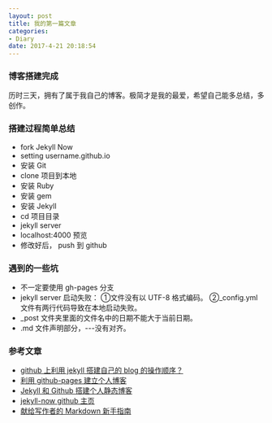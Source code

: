 ```yaml
---
layout: post
title: 我的第一篇文章
categories:
- Diary
date: 2017-4-21 20:18:54
---
```



### 博客搭建完成

历时三天，拥有了属于我自己的博客。极简才是我的最爱，希望自己能多总结，多创作。

<!--more-->

### 搭建过程简单总结
- fork Jekyll Now
- setting username.github.io
- 安装 Git
- clone 项目到本地
- 安装 Ruby
- 安装 gem
- 安装 Jekyll
- cd 项目目录
- jekyll server
- localhost:4000 预览
- 修改好后， push 到 github


### 遇到的一些坑
- 不一定要使用 gh-pages 分支
- jekyll server 启动失败：
①文件没有以 UTF-8 格式编码。
②_config.yml  文件有两行代码导致在本地启动失败。
- _post 文件夹里面的文件名中的日期不能大于当前日期。
- .md 文件声明部分，---没有对齐。





















### 参考文章
- [github 上利用 jekyll 搭建自己的 blog 的操作顺序？](https://www.zhihu.com/question/30018945)
- [利用 github-pages 建立个人博客](http://www.ezlippi.com/blog/2015/03/github-pages-blog.html)
- [Jekyll 和 Github 搭建个人静态博客](http://pwnny.cn/original/2016/06/26/MakeBlog.html#NativeBuild05)
- [jekyll-now github 主页](https://github.com/barryclark/jekyll-now)
- [献给写作者的 Markdown 新手指南](http://www.jianshu.com/p/q81RER)
